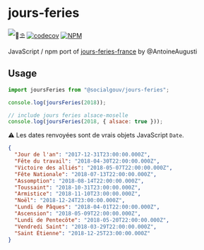 # jours-feries

![📆⛱️](https://github.com/SocialGouv/jours-feries/workflows/%F0%9F%93%86%E2%9B%B1%EF%B8%8F/badge.svg) [![codecov](https://codecov.io/gh/SocialGouv/jours-feries/branch/master/graph/badge.svg)](https://codecov.io/gh/SocialGouv/jours-feries)
[![NPM](https://nodei.co/npm/@socialgouv/jours-feries.png?downloads=true&downloadRank=true&stars=true)](https://www.npmjs.com/package/@socialgouv/jours-feries)

JavaScript / npm port of [jours-feries-france](https://github.com/AntoineAugusti/jours-feries-france) by @AntoineAugusti

## Usage

```js
import joursFeries from "@socialgouv/jours-feries";

console.log(joursFeries(2018));

// include jours feries alsace-moselle
console.log(joursFeries(2018, { alsace: true }));
```

⚠️ Les dates renvoyées sont de vrais objets JavaScript `Date`.

```json
{
  "Jour de l'an": "2017-12-31T23:00:00.000Z",
  "Fête du travail": "2018-04-30T22:00:00.000Z",
  "Victoire des alliés": "2018-05-07T22:00:00.000Z",
  "Fête Nationale": "2018-07-13T22:00:00.000Z",
  "Assomption": "2018-08-14T22:00:00.000Z",
  "Toussaint": "2018-10-31T23:00:00.000Z",
  "Armistice": "2018-11-10T23:00:00.000Z",
  "Noël": "2018-12-24T23:00:00.000Z",
  "Lundi de Pâques": "2018-04-01T22:00:00.000Z",
  "Ascension": "2018-05-09T22:00:00.000Z",
  "Lundi de Pentecôte": "2018-05-20T22:00:00.000Z",
  "Vendredi Saint": "2018-03-29T22:00:00.000Z",
  "Saint Étienne": "2018-12-25T23:00:00.000Z"
}
```
